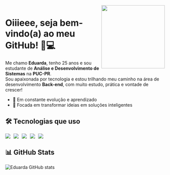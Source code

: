 <img src="https://i.pinimg.com/originals/18/26/61/1826616db563a7e25fd679b5182d5cd7.gif" width="200" align="right" />

# Oiiieee, seja bem-vindo(a) ao meu GitHub! 🌸💻

Me chamo **Eduarda**, tenho 25 anos e sou estudante de **Análise e Desenvolvimento de Sistemas** na **PUC-PR**.  
Sou apaixonada por tecnologia e estou trilhando meu caminho na área de desenvolvimento **Back-end**, com muito estudo, prática e vontade de crescer!

- 🌱 Em constante evolução e aprendizado
- 🎯 Focada em transformar ideias em soluções inteligentes

## 🛠️ Tecnologias que uso

<div style="display: flex; gap: 10px;">
  <img src="https://img.shields.io/badge/-Python?style=for-the-badge&logo=python&logoColor=white"/>
  <img src="https://img.shields.io/badge/-HTML5?style=for-the-badge&logo=html5&logoColor=white"/>
  <img src="https://img.shields.io/badge/-CSS3?style=for-the-badge&logo=css3&logoColor=white"/>
  <img src="https://img.shields.io/badge/-SQL?style=for-the-badge&logo=mysql&logoColor=white"/>
  <img src="https://img.shields.io/badge/-VSCode?style=for-the-badge&logo=visualstudiocode&logoColor=white"/>
</div>

## 📊 GitHub Stats

![Eduarda GitHub stats]()


